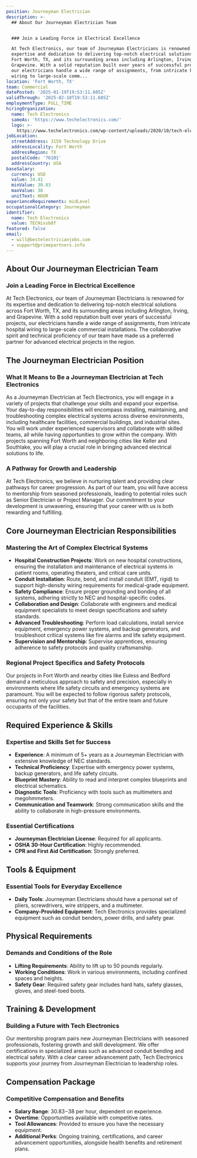 ```yaml
---
position: Journeyman Electrician
description: >-
  ## About Our Journeyman Electrician Team


  ### Join a Leading Force in Electrical Excellence

  At Tech Electronics, our team of Journeyman Electricians is renowned for its
  expertise and dedication to delivering top-notch electrical solutions across
  Fort Worth, TX, and its surrounding areas including Arlington, Irving, and
  Grapevine. With a solid reputation built over years of successful projects,
  our electricians handle a wide range of assignments, from intricate hospital
  wiring to large-scale comm...
location: 'Fort Worth, TX'
team: Commercial
datePosted: '2025-01-19T19:53:11.605Z'
validThrough: '2025-02-18T19:53:11.605Z'
employmentType: FULL_TIME
hiringOrganization:
  name: Tech Electronics
  sameAs: 'https://www.techelectronics.com/'
  logo: >-
    https://www.techelectronics.com/wp-content/uploads/2020/10/tech-electronics-logo.png
jobLocation:
  streetAddress: 3159 Technology Drive
  addressLocality: Fort Worth
  addressRegion: TX
  postalCode: '76101'
  addressCountry: USA
baseSalary:
  currency: USD
  value: 34.41
  minValue: 30.83
  maxValue: 38
  unitText: HOUR
experienceRequirements: midLevel
occupationalCategory: Journeyman
identifier:
  name: Tech Electronics
  value: TECHixsb8f
featured: false
email:
  - will@bestelectricianjobs.com
  - support@primepartners.info
---
```




## About Our Journeyman Electrician Team

### Join a Leading Force in Electrical Excellence
At Tech Electronics, our team of Journeyman Electricians is renowned for its expertise and dedication to delivering top-notch electrical solutions across Fort Worth, TX, and its surrounding areas including Arlington, Irving, and Grapevine. With a solid reputation built over years of successful projects, our electricians handle a wide range of assignments, from intricate hospital wiring to large-scale commercial installations. The collaborative spirit and technical proficiency of our team have made us a preferred partner for advanced electrical projects in the region.

## The Journeyman Electrician Position

### What It Means to Be a Journeyman Electrician at Tech Electronics
As a Journeyman Electrician at Tech Electronics, you will engage in a variety of projects that challenge your skills and expand your expertise. Your day-to-day responsibilities will encompass installing, maintaining, and troubleshooting complex electrical systems across diverse environments, including healthcare facilities, commercial buildings, and industrial sites. You will work under experienced supervisors and collaborate with skilled teams, all while having opportunities to grow within the company. With projects spanning Fort Worth and neighboring cities like Keller and Southlake, you will play a crucial role in bringing advanced electrical solutions to life.

### A Pathway for Growth and Leadership
At Tech Electronics, we believe in nurturing talent and providing clear pathways for career progression. As part of our team, you will have access to mentorship from seasoned professionals, leading to potential roles such as Senior Electrician or Project Manager. Our commitment to your development is unwavering, ensuring that your career with us is both rewarding and fulfilling.

## Core Journeyman Electrician Responsibilities

### Mastering the Art of Complex Electrical Systems
- **Hospital Construction Projects**: Work on new hospital constructions, ensuring the installation and maintenance of electrical systems in patient rooms, operating theaters, and critical care units.
- **Conduit Installation**: Route, bend, and install conduit (EMT, rigid) to support high-density wiring requirements for medical-grade equipment.
- **Safety Compliance**: Ensure proper grounding and bonding of all systems, adhering strictly to NEC and hospital-specific codes.
- **Collaboration and Design**: Collaborate with engineers and medical equipment specialists to meet design specifications and safety standards.
- **Advanced Troubleshooting**: Perform load calculations, install service equipment, emergency power systems, and backup generators, and troubleshoot critical systems like fire alarms and life safety equipment.
- **Supervision and Mentorship**: Supervise apprentices, ensuring adherence to safety protocols and quality craftsmanship.

### Regional Project Specifics and Safety Protocols
Our projects in Fort Worth and nearby cities like Euless and Bedford demand a meticulous approach to safety and precision, especially in environments where life safety circuits and emergency systems are paramount. You will be expected to follow rigorous safety protocols, ensuring not only your safety but that of the entire team and future occupants of the facilities.

## Required Experience & Skills

### Expertise and Skills Set for Success
- **Experience**: A minimum of 5+ years as a Journeyman Electrician with extensive knowledge of NEC standards.
- **Technical Proficiency**: Expertise with emergency power systems, backup generators, and life safety circuits.
- **Blueprint Mastery**: Ability to read and interpret complex blueprints and electrical schematics.
- **Diagnostic Tools**: Proficiency with tools such as multimeters and megohmmeters.
- **Communication and Teamwork**: Strong communication skills and the ability to collaborate in high-pressure environments.

### Essential Certifications
- **Journeyman Electrician License**: Required for all applicants.
- **OSHA 30-Hour Certification**: Highly recommended.
- **CPR and First Aid Certification**: Strongly preferred.

## Tools & Equipment

### Essential Tools for Everyday Excellence
- **Daily Tools**: Journeyman Electricians should have a personal set of pliers, screwdrivers, wire strippers, and a multimeter.
- **Company-Provided Equipment**: Tech Electronics provides specialized equipment such as conduit benders, power drills, and safety gear.

## Physical Requirements

### Demands and Conditions of the Role
- **Lifting Requirements**: Ability to lift up to 50 pounds regularly.
- **Working Conditions**: Work in various environments, including confined spaces and heights.
- **Safety Gear**: Required safety gear includes hard hats, safety glasses, gloves, and steel-toed boots.

## Training & Development

### Building a Future with Tech Electronics
Our mentorship program pairs new Journeyman Electricians with seasoned professionals, fostering growth and skill development. We offer certifications in specialized areas such as advanced conduit bending and electrical safety. With a clear career advancement path, Tech Electronics supports your journey from Journeyman Electrician to leadership roles.

## Compensation Package

### Competitive Compensation and Benefits
- **Salary Range**: $30.83-$38 per hour, dependent on experience.
- **Overtime**: Opportunities available with competitive rates.
- **Tool Allowances**: Provided to ensure you have the necessary equipment.
- **Additional Perks**: Ongoing training, certifications, and career advancement opportunities, alongside health benefits and retirement plans.